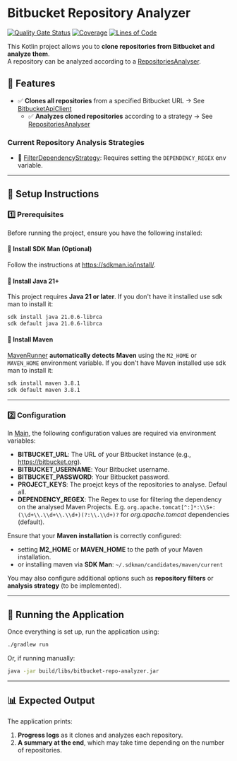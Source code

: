 # Bitbucket Repository Analyzer

[![Quality Gate Status](https://sonarcloud.io/api/project_badges/measure?project=ADarko22_BitbucketRepositoryAnalyzer&metric=alert_status)](https://sonarcloud.io/summary/new_code?id=ADarko22_BitbucketRepositoryAnalyzer)
[![Coverage](https://sonarcloud.io/api/project_badges/measure?project=ADarko22_BitbucketRepositoryAnalyzer&metric=coverage)](https://sonarcloud.io/summary/new_code?id=ADarko22_BitbucketRepositoryAnalyzer)
[![Lines of Code](https://sonarcloud.io/api/project_badges/measure?project=ADarko22_BitbucketRepositoryAnalyzer&metric=ncloc)](https://sonarcloud.io/summary/new_code?id=ADarko22_BitbucketRepositoryAnalyzer)

This Kotlin project allows you to **clone repositories from Bitbucket and analyze them**.  
A repository can be analyzed according to
a [RepositoriesAnalyser](src/main/kotlin/io/github/adarko22/analyser/RepositoriesAnalyser.kt).

## 🚀 Features

- ✅ **Clones all repositories** from a specified Bitbucket URL →
  See [BitbucketApiClient](src/main/kotlin/io/github/adarko22/bitbucket/BitbucketApiClient.kt)
    - ✅ **Analyzes cloned repositories** according to a strategy →
      See [RepositoriesAnalyser](src/main/kotlin/io/github/adarko22/analyser/RepositoriesAnalyser.kt)

### Current Repository Analysis Strategies

- 📌 [FilterDependencyStrategy](src/main/kotlin/io/github/adarko22/analyser/FilterDependencyStrategy.kt): Requires setting the `DEPENDENCY_REGEX` env variable.

---

## 🔧 Setup Instructions

### 1️⃣ Prerequisites

Before running the project, ensure you have the following installed:

#### 🔹 Install SDK Man (Optional)

Follow the instructions at https://sdkman.io/install/.

#### 🔹 Install Java 21+

This project requires **Java 21 or later**. If you don't have it installed use sdk man to install it:

  ```sh
  sdk install java 21.0.6-librca
  sdk default java 21.0.6-librca
  ```

#### 🔹 Install Maven

[MavenRunner](src/main/kotlin/io/github/adarko22/maven/MavenRunner.kt) **automatically detects Maven** using the
`M2_HOME` or `MAVEN_HOME` environment variable. If you don't have Maven installed use sdk man to install it:

  ```sh
  sdk install maven 3.8.1
  sdk default maven 3.8.1
  ```

---

### 2️⃣ Configuration

In [Main](src/main/kotlin/io/github/adarko22/Main.kt), the following configuration values are required via environment
variables:

- **BITBUCKET_URL**: The URL of your Bitbucket instance (e.g., https://bitbucket.org).
- **BITBUCKET_USERNAME**: Your Bitbucket username.
- **BITBUCKET_PASSWORD**: Your Bitbucket password.
- **PROJECT_KEYS**: The proejct keys of the repositories to analyse. Defaul all.
- **DEPENDENCY_REGEX**: The Regex to use for filtering the dependency on the analysed Maven Projects.
  E.g. `org.apache.tomcat[^:]*:\\S+:(\\d+\\.\\d+\\.\\d+)(?:\\.\\d+)?` for *org.apache.tomcat* dependencies (default).

Ensure that your **Maven installation** is correctly configured:

- setting **M2_HOME** or **MAVEN_HOME** to the path of your Maven installation.
- or installing maven via **SDK Man**: `~/.sdkman/candidates/maven/current`

You may also configure additional options such as **repository filters** or **analysis strategy** (to be implemented).

---

## 📌 Running the Application

Once everything is set up, run the application using:

```sh
./gradlew run
```

Or, if running manually:

```sh
java -jar build/libs/bitbucket-repo-analyzer.jar
```

---

## 📊 Expected Output

The application prints:

1. **Progress logs** as it clones and analyzes each repository.
2. **A summary at the end**, which may take time depending on the number of repositories.

